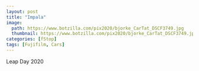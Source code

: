 ```yaml
---
layout: post
title: "Impala"
image:
  path: https://www.botzilla.com/pix2020/bjorke_CarTat_DSCF3749.jpg
  thumbnail: https://www.botzilla.com/pix2020/bjorke_CarTat_DSCF3749.jpg
categories: [fStop]
tags: [Fujifilm, Cars]
---
```


Leap Day 2020

